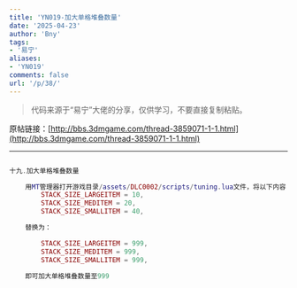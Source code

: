 ```yaml
---
title: 'YN019-加大单格堆叠数量'
date: '2025-04-23'
author: 'Bny'
tags:
- '易宁'
aliases:
- 'YN019'
comments: false
url: '/p/38/'
---
```


> 代码来源于“易宁”大佬的分享，仅供学习，不要直接复制粘贴。

原帖链接：[http://bbs.3dmgame.com/thread-3859071-1-1.html](http://bbs.3dmgame.com/thread-3859071-1-1.html)

---

```lua  

十九.加大单格堆叠数量

	用MT管理器打开游戏目录/assets/DLC0002/scripts/tuning.lua文件，将以下内容：
		STACK_SIZE_LARGEITEM = 10,
		STACK_SIZE_MEDITEM = 20,
		STACK_SIZE_SMALLITEM = 40,

	替换为：

		STACK_SIZE_LARGEITEM = 999,
		STACK_SIZE_MEDITEM = 999,
		STACK_SIZE_SMALLITEM = 999,

	即可加大单格堆叠数量至999

```  

